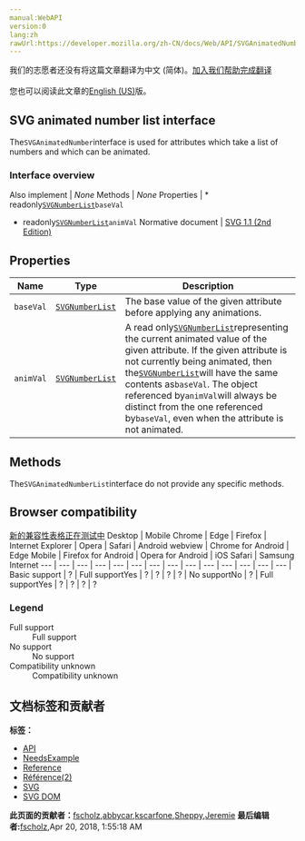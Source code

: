 ```yaml
---
manual:WebAPI
version:0
lang:zh
rawUrl:https://developer.mozilla.org/zh-CN/docs/Web/API/SVGAnimatedNumberList
---
```




<bdi>我们的志愿者还没有将这篇文章翻译为<bdi>中文 (简体)</bdi>。[加入我们帮助完成翻译](%17423 "")<br></br>您也可以阅读此文章的[English (US)](%17424 "")版。</bdi>





## SVG animated number list interface<a name="SVG_animated_number_list_interface"></a>


The`SVGAnimatedNumber`interface is used for attributes which take a list of numbers and which can be animated.


### Interface overview<a name="Interface_overview"></a>
Also implement | <em>None</em> 
Methods | <em>None</em> 
Properties | * readonly[`SVGNumberList`](%17425 "The SVGNumberList defines a list of SVGNumber objects.")`baseVal`
* readonly[`SVGNumberList`](%17425 "The SVGNumberList defines a list of SVGNumber objects.")`animVal` 
Normative document | [SVG 1.1 (2nd Edition)](%17396 "http://www.w3.org/TR/SVG11/types.html#InterfaceSVGAnimatedAngle") 


## Properties<a name="Properties"></a>
Name | Type | Description 
 ---  |  ---  |  ---  | 
`baseVal` | [`SVGNumberList`](%17425 "The SVGNumberList defines a list of SVGNumber objects.") | The base value of the given attribute before applying any animations. 
`animVal` | [`SVGNumberList`](%17425 "The SVGNumberList defines a list of SVGNumber objects.") | A read only[`SVGNumberList`](%17425 "The SVGNumberList defines a list of SVGNumber objects.")representing the current animated value of the given attribute. If the given attribute is not currently being animated, then the[`SVGNumberList`](%17425 "The SVGNumberList defines a list of SVGNumber objects.")will have the same contents as`baseVal`. The object referenced by`animVal`will always be distinct from the one referenced by`baseVal`, even when the attribute is not animated. 


## Methods<a name="Methods"></a>


The`SVGAnimatedNumberList`interface do not provide any specific methods.


## Browser compatibility<a name="Browser_compatibility"></a>
[新的兼容性表格正在测试中<i></i>](%3360 "")
<abbr>Desktop<i></i></abbr> | <abbr>Mobile<i></i></abbr> 
<abbr>Chrome<i></i></abbr> | <abbr>Edge<i></i></abbr> | <abbr>Firefox<i></i></abbr> | <abbr>Internet Explorer<i></i></abbr> | <abbr>Opera<i></i></abbr> | <abbr>Safari<i></i></abbr> | <abbr>Android webview<i></i></abbr> | <abbr>Chrome for Android<i></i></abbr> | <abbr>Edge Mobile<i></i></abbr> | <abbr>Firefox for Android<i></i></abbr> | <abbr>Opera for Android<i></i></abbr> | <abbr>iOS Safari<i></i></abbr> | <abbr>Samsung Internet<i></i></abbr> 
 ---  |  ---  |  ---  |  ---  |  ---  |  ---  |  ---  |  ---  |  ---  |  ---  |  ---  |  ---  |  ---  |  ---  | 
Basic support | <abbr>?</abbr> | <abbr>Full support</abbr>Yes | <abbr>?</abbr> | <abbr>?</abbr> | <abbr>?</abbr> | <abbr>?</abbr> | <abbr>No support</abbr>No | <abbr>?</abbr> | <abbr>Full support</abbr>Yes | <abbr>?</abbr> | <abbr>?</abbr> | <abbr>?</abbr> | <abbr>?</abbr> 


### Legend<a name="Legend"></a>
<dl><dt><abbr>Full support</abbr></dt><dd>Full support</dd><dt><abbr>No support</abbr></dt><dd>No support</dd><dt><abbr>Compatibility unknown</abbr></dt><dd>Compatibility unknown</dd></dl>



## 文档标签和贡献者
**标签：**
* [API](%50 "")
* [NeedsExample](%13047 "")
* [Reference](%3381 "")
* [Référence(2)](%3892 "")
* [SVG](%457 "")
* [SVG DOM](%17335 "")

**此页面的贡献者：**[fscholz](%60 ""),[abbycar](%15784 ""),[kscarfone](%3900 ""),[Sheppy](%405 ""),[Jeremie](%4470 "")
**最后编辑者:**[fscholz](%60 ""),<time>Apr 20, 2018, 1:55:18 AM</time>


